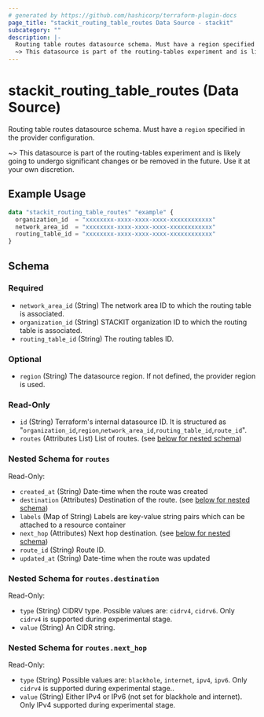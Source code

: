 ```yaml
---
# generated by https://github.com/hashicorp/terraform-plugin-docs
page_title: "stackit_routing_table_routes Data Source - stackit"
subcategory: ""
description: |-
  Routing table routes datasource schema. Must have a region specified in the provider configuration.
  ~> This datasource is part of the routing-tables experiment and is likely going to undergo significant changes or be removed in the future. Use it at your own discretion.
---
```


# stackit_routing_table_routes (Data Source)

Routing table routes datasource schema. Must have a `region` specified in the provider configuration.

~> This datasource is part of the routing-tables experiment and is likely going to undergo significant changes or be removed in the future. Use it at your own discretion.

## Example Usage

```terraform
data "stackit_routing_table_routes" "example" {
  organization_id  = "xxxxxxxx-xxxx-xxxx-xxxx-xxxxxxxxxxxx"
  network_area_id  = "xxxxxxxx-xxxx-xxxx-xxxx-xxxxxxxxxxxx"
  routing_table_id = "xxxxxxxx-xxxx-xxxx-xxxx-xxxxxxxxxxxx"
}
```

<!-- schema generated by tfplugindocs -->
## Schema

### Required

- `network_area_id` (String) The network area ID to which the routing table is associated.
- `organization_id` (String) STACKIT organization ID to which the routing table is associated.
- `routing_table_id` (String) The routing tables ID.

### Optional

- `region` (String) The datasource region. If not defined, the provider region is used.

### Read-Only

- `id` (String) Terraform's internal datasource ID. It is structured as "`organization_id`,`region`,`network_area_id`,`routing_table_id`,`route_id`".
- `routes` (Attributes List) List of routes. (see [below for nested schema](#nestedatt--routes))

<a id="nestedatt--routes"></a>
### Nested Schema for `routes`

Read-Only:

- `created_at` (String) Date-time when the route was created
- `destination` (Attributes) Destination of the route. (see [below for nested schema](#nestedatt--routes--destination))
- `labels` (Map of String) Labels are key-value string pairs which can be attached to a resource container
- `next_hop` (Attributes) Next hop destination. (see [below for nested schema](#nestedatt--routes--next_hop))
- `route_id` (String) Route ID.
- `updated_at` (String) Date-time when the route was updated

<a id="nestedatt--routes--destination"></a>
### Nested Schema for `routes.destination`

Read-Only:

- `type` (String) CIDRV type. Possible values are: `cidrv4`, `cidrv6`. Only `cidrv4` is supported during experimental stage.
- `value` (String) An CIDR string.


<a id="nestedatt--routes--next_hop"></a>
### Nested Schema for `routes.next_hop`

Read-Only:

- `type` (String) Possible values are: `blackhole`, `internet`, `ipv4`, `ipv6`. Only `cidrv4` is supported during experimental stage..
- `value` (String) Either IPv4 or IPv6 (not set for blackhole and internet). Only IPv4 supported during experimental stage.
